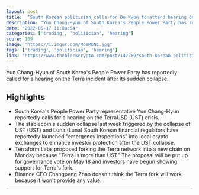 ```yaml
---
layout: post
title:  "South Korean politician calls for Do Kwon to attend hearing on TerraUSD's collapse."
description: "Yun Chang-Hyun of South Korea's People Power Party has reportedly called for a hearing on the Terra incident after its sudden collapse."
date: "2022-05-17 11:08:54"
categories: ['trading', 'politician', 'hearing']
score: 109
image: "https://i.imgur.com/MdeMbN1.jpg"
tags: ['trading', 'politician', 'hearing']
link: "https://www.theblockcrypto.com/post/147269/south-korean-politician-calls-for-hearing-terra-do-kwon"
---
```


Yun Chang-Hyun of South Korea's People Power Party has reportedly called for a hearing on the Terra incident after its sudden collapse.

## Highlights

- South Korea's People Power Party representative Yun Chang-Hyun reportedly calls for a hearing on the TerraUSD (UST) crisis.
- The stablecoin's sudden collapse last week triggered by the collapse of UST (UST) and Luna (Luna) South Korean financial regulators have reportedly launched "emergency inspections" into local crypto exchanges to enhance investor protection after the UST collapse.
- Terraform Labs proposed forking the Terra network into a new chain on Monday because "Terra is more than UST" The proposal will be put up for governance vote on May 18 and investors have begun showing support for Terra's fork.
- Binance CEO Changpeng Zhao doesn't think the Terra fork will work because it won't provide any value.

---
